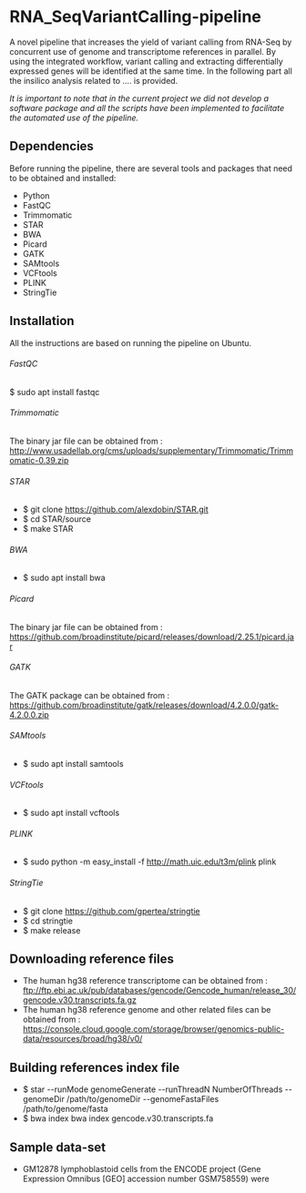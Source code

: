 # RNA_SeqVariantCalling-pipeline
A novel pipeline that increases the yield of variant calling from RNA-Seq by concurrent use of genome and transcriptome references in parallel. By using the integrated workflow, variant calling and extracting differentially expressed genes will be identified at the same time.
In the following part all the insilico analysis related to .... is provided.

_It is important to note that in the current project we did not develop a software package and all the scripts have been implemented to facilitate the automated use of the pipeline._

## Dependencies
Before running the pipeline, there are several tools and packages that need to be obtained and installed:

- Python
- FastQC
- Trimmomatic
- STAR
- BWA
- Picard
- GATK
- SAMtools
- VCFtools
- PLINK
- StringTie



## Installation
All the instructions are based on running the pipeline on Ubuntu.

###### FastQC
$ sudo apt install fastqc
###### Trimmomatic
The binary jar file can be obtained from : http://www.usadellab.org/cms/uploads/supplementary/Trimmomatic/Trimmomatic-0.39.zip
###### STAR
- $ git clone https://github.com/alexdobin/STAR.git
- $ cd STAR/source
- $ make STAR
###### BWA
- $ sudo apt install bwa
###### Picard
The binary jar file can be obtained from : https://github.com/broadinstitute/picard/releases/download/2.25.1/picard.jar
###### GATK
The GATK package can be obtained from :  https://github.com/broadinstitute/gatk/releases/download/4.2.0.0/gatk-4.2.0.0.zip
###### SAMtools
- $ sudo apt install samtools
###### VCFtools
- $ sudo apt install vcftools
###### PLINK
- $ sudo python -m easy_install -f http://math.uic.edu/t3m/plink plink
###### StringTie
- $ git clone https://github.com/gpertea/stringtie
- $ cd stringtie
- $ make release

## Downloading reference files
- The human hg38 reference transcriptome can be obtained from : ftp://ftp.ebi.ac.uk/pub/databases/gencode/Gencode_human/release_30/gencode.v30.transcripts.fa.gz
- The human hg38 reference genome and other related files can be obtained from : https://console.cloud.google.com/storage/browser/genomics-public-data/resources/broad/hg38/v0/

## Building references index file
- $ star --runMode genomeGenerate --runThreadN NumberOfThreads --genomeDir /path/to/genomeDir --genomeFastaFiles /path/to/genome/fasta
- $ bwa index bwa index gencode.v30.transcripts.fa
## Sample data-set
- GM12878 lymphoblastoid cells from the ENCODE project (Gene Expression Omnibus [GEO] accession number GSM758559) were 
